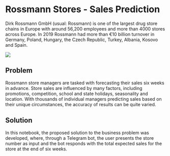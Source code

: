 # Rossmann Stores - Sales Prediction
Dirk Rossmann GmbH (usual: Rossmann) is one of the largest drug store chains in Europe with around 56,200 employees and more than 4000 stores across Europe. In 2019 Rossmann had more than €10 billion turnover in Germany, Poland, Hungary, the Czech Republic, Turkey, Albania, Kosovo and Spain.

![](https://thumbs.dreamstime.com/b/loja-de-rossmann-35875569.jpg)

## Problem
Rossmann store managers are tasked with forecasting their sales six weeks in advance. Store sales are influenced by many factors, including promotions, competition, school and state holidays, seasonality and location. With thousands of individual managers predicting sales based on their unique circumstances, the accuracy of results can be quite varied.


## Solution
In this notebook, the proposed solution to the business problem was developed, where, through a Telegram bot, the user presents the store number as input and the bot responds with the total expected sales for the store at the end of six weeks.
